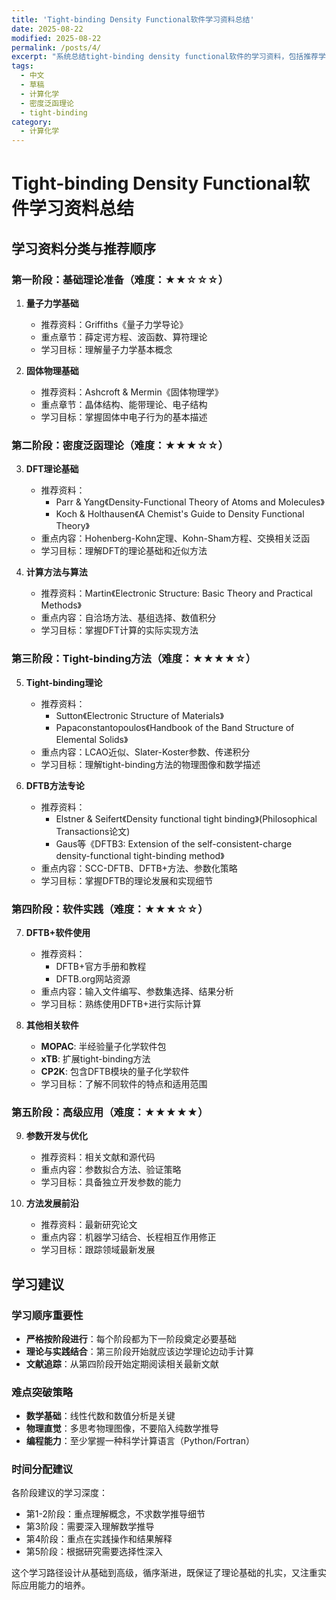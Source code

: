 ```yaml
---
title: 'Tight-binding Density Functional软件学习资料总结'
date: 2025-08-22
modified: 2025-08-22
permalink: /posts/4/
excerpt: "系统总结tight-binding density functional软件的学习资料，包括推荐学习顺序和难易程度分析"
tags:
  - 中文
  - 草稿
  - 计算化学
  - 密度泛函理论
  - tight-binding
category:
  - 计算化学
---
```


<!-- 博客上下文: 为学习tight-binding density functional软件提供系统的学习资料指南和学习路径 -->

# Tight-binding Density Functional软件学习资料总结

## 学习资料分类与推荐顺序

### 第一阶段：基础理论准备（难度：★★☆☆☆）

1. **量子力学基础**
   - 推荐资料：Griffiths《量子力学导论》
   - 重点章节：薛定谔方程、波函数、算符理论
   - 学习目标：理解量子力学基本概念

2. **固体物理基础**
   - 推荐资料：Ashcroft & Mermin《固体物理学》
   - 重点章节：晶体结构、能带理论、电子结构
   - 学习目标：掌握固体中电子行为的基本描述

### 第二阶段：密度泛函理论（难度：★★★☆☆）

3. **DFT理论基础**
   - 推荐资料：
     - Parr & Yang《Density-Functional Theory of Atoms and Molecules》
     - Koch & Holthausen《A Chemist's Guide to Density Functional Theory》
   - 重点内容：Hohenberg-Kohn定理、Kohn-Sham方程、交换相关泛函
   - 学习目标：理解DFT的理论基础和近似方法

4. **计算方法与算法**
   - 推荐资料：Martin《Electronic Structure: Basic Theory and Practical Methods》
   - 重点内容：自洽场方法、基组选择、数值积分
   - 学习目标：掌握DFT计算的实际实现方法

### 第三阶段：Tight-binding方法（难度：★★★★☆）

5. **Tight-binding理论**
   - 推荐资料：
     - Sutton《Electronic Structure of Materials》
     - Papaconstantopoulos《Handbook of the Band Structure of Elemental Solids》
   - 重点内容：LCAO近似、Slater-Koster参数、传递积分
   - 学习目标：理解tight-binding方法的物理图像和数学描述

6. **DFTB方法专论**
   - 推荐资料：
     - Elstner & Seifert《Density functional tight binding》(Philosophical Transactions论文)
     - Gaus等《DFTB3: Extension of the self-consistent-charge density-functional tight-binding method》
   - 重点内容：SCC-DFTB、DFTB+方法、参数化策略
   - 学习目标：掌握DFTB的理论发展和实现细节

### 第四阶段：软件实践（难度：★★★☆☆）

7. **DFTB+软件使用**
   - 推荐资料：
     - DFTB+官方手册和教程
     - DFTB.org网站资源
   - 重点内容：输入文件编写、参数集选择、结果分析
   - 学习目标：熟练使用DFTB+进行实际计算

8. **其他相关软件**
   - **MOPAC**: 半经验量子化学软件包
   - **xTB**: 扩展tight-binding方法
   - **CP2K**: 包含DFTB模块的量子化学软件
   - 学习目标：了解不同软件的特点和适用范围

### 第五阶段：高级应用（难度：★★★★★）

9. **参数开发与优化**
   - 推荐资料：相关文献和源代码
   - 重点内容：参数拟合方法、验证策略
   - 学习目标：具备独立开发参数的能力

10. **方法发展前沿**
    - 推荐资料：最新研究论文
    - 重点内容：机器学习结合、长程相互作用修正
    - 学习目标：跟踪领域最新发展

## 学习建议

### 学习顺序重要性
- **严格按阶段进行**：每个阶段都为下一阶段奠定必要基础
- **理论与实践结合**：第三阶段开始就应该边学理论边动手计算
- **文献追踪**：从第四阶段开始定期阅读相关最新文献

### 难点突破策略
- **数学基础**：线性代数和数值分析是关键
- **物理直觉**：多思考物理图像，不要陷入纯数学推导
- **编程能力**：至少掌握一种科学计算语言（Python/Fortran）

### 时间分配建议
各阶段建议的学习深度：
- 第1-2阶段：重点理解概念，不求数学推导细节
- 第3阶段：需要深入理解数学推导
- 第4阶段：重点在实践操作和结果解释
- 第5阶段：根据研究需要选择性深入

这个学习路径设计从基础到高级，循序渐进，既保证了理论基础的扎实，又注重实际应用能力的培养。